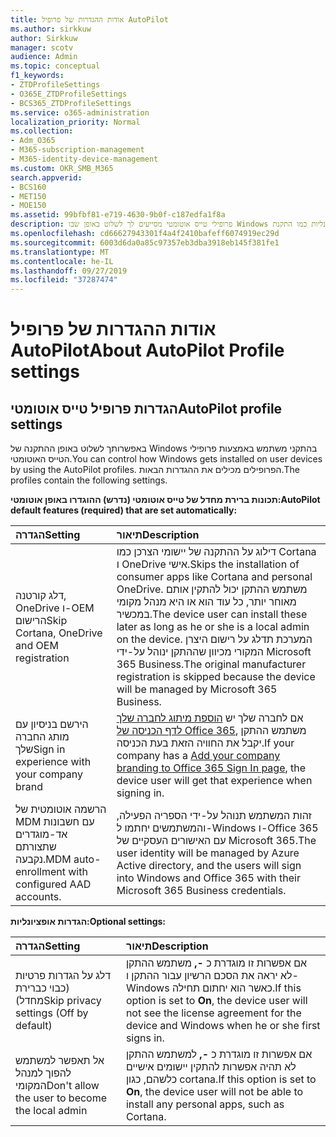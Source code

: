 ```yaml
---
title: אודות ההגדרות של פרופיל AutoPilot
ms.author: sirkkuw
author: Sirkkuw
manager: scotv
audience: Admin
ms.topic: conceptual
f1_keywords:
- ZTDProfileSettings
- O365E_ZTDProfileSettings
- BCS365_ZTDProfileSettings
ms.service: o365-administration
localization_priority: Normal
ms.collection:
- Adm_O365
- M365-subscription-management
- M365-identity-device-management
ms.custom: OKR_SMB_M365
search.appverid:
- BCS160
- MET150
- MOE150
ms.assetid: 99bfbf81-e719-4630-9b0f-c187edfa1f8a
description: פרופילי טייס אוטומטי מסייעים לך לשלוט באופן שבו Windows מקבל התקנה בהתקני משתמש. הפרופילים מכילים הגדרות ברירת מחדל ואופציונליות כמו התקנת Cortana.
ms.openlocfilehash: cd66627943301f4a4f2410bafeff6074919ec29d
ms.sourcegitcommit: 6003d6da0a85c97357eb3dba3918eb145f381fe1
ms.translationtype: MT
ms.contentlocale: he-IL
ms.lasthandoff: 09/27/2019
ms.locfileid: "37287474"
---
```

# <a name="about-autopilot-profile-settings"></a><span data-ttu-id="1ea48-104">אודות ההגדרות של פרופיל AutoPilot</span><span class="sxs-lookup"><span data-stu-id="1ea48-104">About AutoPilot Profile settings</span></span>

## <a name="autopilot-profile-settings"></a><span data-ttu-id="1ea48-105">הגדרות פרופיל טייס אוטומטי</span><span class="sxs-lookup"><span data-stu-id="1ea48-105">AutoPilot profile settings</span></span>

<span data-ttu-id="1ea48-106">באפשרותך לשלוט באופן ההתקנה של Windows בהתקני משתמש באמצעות פרופילי הטייס האוטומטי.</span><span class="sxs-lookup"><span data-stu-id="1ea48-106">You can control how Windows gets installed on user devices by using the AutoPilot profiles.</span></span> <span data-ttu-id="1ea48-107">הפרופילים מכילים את ההגדרות הבאות.</span><span class="sxs-lookup"><span data-stu-id="1ea48-107">The profiles contain the following settings.</span></span>
  
 <span data-ttu-id="1ea48-108">**תכונות ברירת מחדל של טייס אוטומטי (נדרש) ההוגדרו באופן אוטומטי:**</span><span class="sxs-lookup"><span data-stu-id="1ea48-108">**AutoPilot default features (required) that are set automatically:**</span></span>
  
|<span data-ttu-id="1ea48-109">**הגדרה**</span><span class="sxs-lookup"><span data-stu-id="1ea48-109">**Setting**</span></span>|<span data-ttu-id="1ea48-110">**תיאור**</span><span class="sxs-lookup"><span data-stu-id="1ea48-110">**Description**</span></span>|
|:-----|:-----|
|<span data-ttu-id="1ea48-111">דלג קורטנה, OneDrive ו-OEM הרישום</span><span class="sxs-lookup"><span data-stu-id="1ea48-111">Skip Cortana, OneDrive and OEM registration</span></span>  <br/> |<span data-ttu-id="1ea48-112">דילוג על ההתקנה של יישומי הצרכן כמו Cortana ו OneDrive אישי.</span><span class="sxs-lookup"><span data-stu-id="1ea48-112">Skips the installation of consumer apps like Cortana and personal OneDrive.</span></span> <span data-ttu-id="1ea48-113">משתמש ההתקן יכול להתקין אותם מאוחר יותר, כל עוד הוא או היא מנהל מקומי במכשיר.</span><span class="sxs-lookup"><span data-stu-id="1ea48-113">The device user can install these later as long as he or she is a local admin on the device.</span></span> <span data-ttu-id="1ea48-114">המערכת תדלג על רישום היצרן המקורי מכיוון שההתקן ינוהל על-ידי Microsoft 365 Business.</span><span class="sxs-lookup"><span data-stu-id="1ea48-114">The original manufacturer registration is skipped because the device will be managed by Microsoft 365 Business.</span></span>  <br/> |
|<span data-ttu-id="1ea48-115">הירשם בניסיון עם מותג החברה שלך</span><span class="sxs-lookup"><span data-stu-id="1ea48-115">Sign in experience with your company brand</span></span>  <br/> |<span data-ttu-id="1ea48-116">אם לחברה שלך יש [הוספת מיתוג לחברה שלך לדף הכניסה של Office 365](https://support.office.com/article/a1229cdb-ce19-4da5-90c7-2b9b146aef0a), משתמש ההתקן יקבל את החוויה הזאת בעת הכניסה.</span><span class="sxs-lookup"><span data-stu-id="1ea48-116">If your company has a [Add your company branding to Office 365 Sign In page](https://support.office.com/article/a1229cdb-ce19-4da5-90c7-2b9b146aef0a), the device user will get that experience when signing in.</span></span>  <br/> |
|<span data-ttu-id="1ea48-117">הרשמה אוטומטית של MDM עם חשבונות אד-מוגדרים שתצורתם נקבעה.</span><span class="sxs-lookup"><span data-stu-id="1ea48-117">MDM auto-enrollment with configured AAD accounts.</span></span>  <br/> |<span data-ttu-id="1ea48-118">זהות המשתמש תנוהל על-ידי הספריה הפעילה, והמשתמשים יחתמו ל-Windows ו-Office 365 עם האישורים העסקיים של Microsoft 365.</span><span class="sxs-lookup"><span data-stu-id="1ea48-118">The user identity will be managed by Azure Active directory, and the users will sign into Windows and Office 365 with their Microsoft 365 Business credentials.</span></span>  <br/> |
   
 <span data-ttu-id="1ea48-119">**הגדרות אופציונליות:**</span><span class="sxs-lookup"><span data-stu-id="1ea48-119">**Optional settings:**</span></span>
  
|<span data-ttu-id="1ea48-120">**הגדרה**</span><span class="sxs-lookup"><span data-stu-id="1ea48-120">**Setting**</span></span>|<span data-ttu-id="1ea48-121">**תיאור**</span><span class="sxs-lookup"><span data-stu-id="1ea48-121">**Description**</span></span>|
|:-----|:-----|
|<span data-ttu-id="1ea48-122">דלג על הגדרות פרטיות (כבוי כברירת מחדל)</span><span class="sxs-lookup"><span data-stu-id="1ea48-122">Skip privacy settings (Off by default)</span></span>  <br/> |<span data-ttu-id="1ea48-123">אם אפשרות זו מוגדרת כ **-,** משתמש ההתקן לא יראה את הסכם הרשיון עבור ההתקן ו-Windows כאשר הוא יחתום תחילה.</span><span class="sxs-lookup"><span data-stu-id="1ea48-123">If this option is set to **On**, the device user will not see the license agreement for the device and Windows when he or she first signs in.</span></span>  <br/> |
|<span data-ttu-id="1ea48-124">אל תאפשר למשתמש להפוך למנהל המקומי</span><span class="sxs-lookup"><span data-stu-id="1ea48-124">Don't allow the user to become the local admin</span></span>  <br/> |<span data-ttu-id="1ea48-125">אם אפשרות זו מוגדרת כ **-,** למשתמש ההתקן לא תהיה אפשרות להתקין יישומים אישיים כלשהם, כגון cortana.</span><span class="sxs-lookup"><span data-stu-id="1ea48-125">If this option is set to **On**, the device user will not be able to install any personal apps, such as Cortana.</span></span>  <br/> |
   
